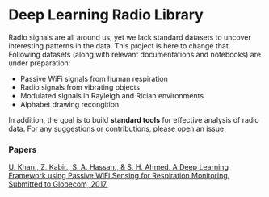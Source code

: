 # Deep Learning Radio Library
Radio signals are all around us, yet we lack standard datasets to uncover interesting patterns in the data. This project is here to change that. Following datasets (along with relevant documentations and notebooks) are under preparation:

- Passive WiFi signals from human respiration
- Radio signals from vibrating objects
- Modulated signals in Rayleigh and Rician environments
- Alphabet drawing recongition

In addition, the goal is to build __standard tools__ for effective analysis of radio data. For any suggestions or contributions, please open an issue.

### Papers

[U. Khan., Z. Kabir., S. A. Hassan., & S. H. Ahmed. A Deep Learning Framework using Passive WiFi Sensing for Respiration Monitoring. Submitted to Globecom, 2017.](https://arxiv.org/pdf/1704.05708.pdf)
